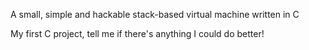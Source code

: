 A small, simple and hackable stack-based virtual machine written in C

My first C project, tell me if there's anything I could do better!

